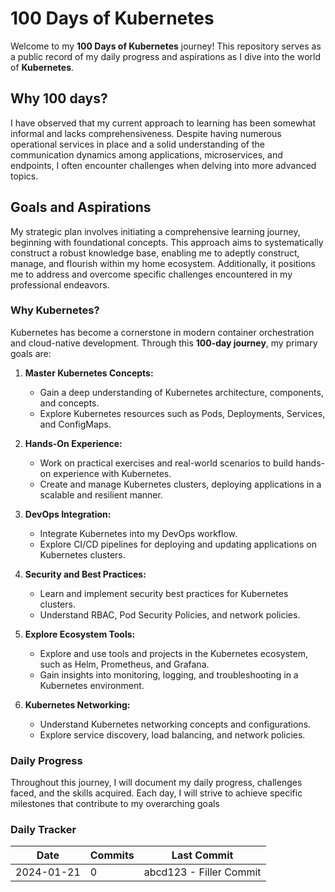 # 100 Days of Kubernetes

Welcome to my **100 Days of Kubernetes** journey! This repository serves as a public record of my daily progress and aspirations as I dive into the world of **Kubernetes**. 

## Why 100 days?

I have observed that my current approach to learning has been somewhat informal and lacks comprehensiveness. Despite having numerous operational services in place and a solid understanding of the communication dynamics among applications, microservices, and endpoints, I often encounter challenges when delving into more advanced topics. 

## Goals and Aspirations

My strategic plan involves initiating a comprehensive learning journey, beginning with foundational concepts. This approach aims to systematically construct a robust knowledge base, enabling me to adeptly construct, manage, and flourish within my home ecosystem. Additionally, it positions me to address and overcome specific challenges encountered in my professional endeavors.

### Why Kubernetes?

Kubernetes has become a cornerstone in modern container orchestration and cloud-native development. Through this **100-day journey**, my primary goals are:

1. **Master Kubernetes Concepts:**
   - Gain a deep understanding of Kubernetes architecture, components, and concepts.
   - Explore Kubernetes resources such as Pods, Deployments, Services, and ConfigMaps.

2. **Hands-On Experience:**
   - Work on practical exercises and real-world scenarios to build hands-on experience with Kubernetes.
   - Create and manage Kubernetes clusters, deploying applications in a scalable and resilient manner.

3. **DevOps Integration:**
   - Integrate Kubernetes into my DevOps workflow.
   - Explore CI/CD pipelines for deploying and updating applications on Kubernetes clusters.

4. **Security and Best Practices:**
   - Learn and implement security best practices for Kubernetes clusters.
   - Understand RBAC, Pod Security Policies, and network policies.

5. **Explore Ecosystem Tools:**
   - Explore and use tools and projects in the Kubernetes ecosystem, such as Helm, Prometheus, and Grafana.
   - Gain insights into monitoring, logging, and troubleshooting in a Kubernetes environment.

6. **Kubernetes Networking:**
   - Understand Kubernetes networking concepts and configurations.
   - Explore service discovery, load balancing, and network policies.

### Daily Progress

Throughout this journey, I will document my daily progress, challenges faced, and the skills acquired. Each day, I will strive to achieve specific milestones that contribute to my overarching goals

### Daily Tracker

| Date | Commits | Last Commit | 
| ---- | ------- | ----------- | 
| 2024-01-21 | 0 | abcd123 - Filler Commit | 
